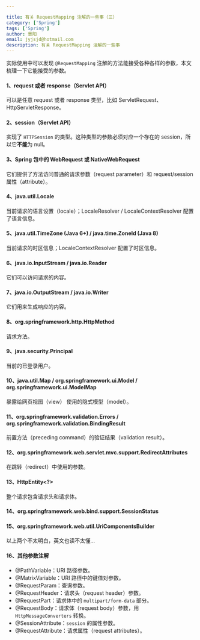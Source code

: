 ```yaml
---

title: 有关 RequestMapping 注解的一些事（三）
category: ['Spring']
tags: ['Spring']
author: 景阳
email: jyjsjd@hotmail.com
description: 有关 RequestMapping 注解的一些事
---
```


实际使用中可以发现 `@RequestMapping` 注解的方法能接受各种各样的参数，本文梳理一下它能接受的参数。

#### 1、request 或者 response（Servlet API）
可以是任意 request 或者 response 类型，比如 ServletRequest、HttpServletResponse。

#### 2、session（Servlet API）
实现了 `HTTPSession` 的类型。这种类型的参数必须对应一个存在的 session，所以它**不能**为 null。

#### 3、Spring 包中的 WebRequest 或 NativeWebRequest
它们提供了方法访问普通的请求参数（request parameter）和 request/session 属性（attribute）。

#### 4、java.util.Locale
当前请求的语言设置（locale）；LocaleResolver / LocaleContextResolver 配置了语言信息。

#### 5、java.util.TimeZone (Java 6+) / java.time.ZoneId (Java 8)
当前请求的时区信息；LocaleContextResolver 配置了时区信息。

#### 6、java.io.InputStream / java.io.Reader
它们可以访问请求的内容。

#### 7、java.io.OutputStream / java.io.Writer
它们用来生成响应的内容。

#### 8、org.springframework.http.HttpMethod
请求方法。

#### 9、java.security.Principal
当前的已登录用户。

#### 10、java.util.Map / org.springframework.ui.Model / org.springframework.ui.ModelMap
暴露给网页视图（view） 使用的隐式模型（model）。

#### 11、org.springframework.validation.Errors / org.springframework.validation.BindingResult
前置方法（preceding command）的验证结果（validation result）。

#### 12、org.springframework.web.servlet.mvc.support.RedirectAttributes
在跳转（redirect）中使用的参数。

#### 13、HttpEntity<?>
整个请求包含请求头和请求体。

#### 14、org.springframework.web.bind.support.SessionStatus

#### 15、org.springframework.web.util.UriComponentsBuilder
以上两个不太明白，英文也读不太懂...

#### 16、其他参数注解
* @PathVariable：URI 路径参数。
* @MatrixVariable：URI 路径中的键值对参数。
* @RequestParam：查询参数。
* @RequestHeader：请求头（request header）参数。
* @RequestPart：请求体中的 `multipart/form-data` 部分。
* @RequestBody：请求体（request body）参数，用 `HttpMessageConverters` 转换。
* @SessionAttribute：`session` 的属性参数。
* @RequestAttribute：请求属性（request attributes）。
